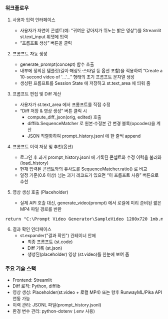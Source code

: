 ### 워크플로우
1. 사용자 입력 인터페이스
    * 사용자가 자연어 콘셉트(예: “귀여운 강아지가 뛰노는 밝은 영상”)를 Streamlit st.text_input 위젯에 입력
    * “프롬프트 생성” 버튼을 클릭

2. 프롬프트 자동 생성
    * generate_prompt(concept) 함수 호출
    * 내부에 정의된 템플릿(길이·해상도·스타일 등 옵션 포함)을 적용하여 “Create a 10-second video of '…'…” 형태의 초기 프롬프트 문자열 생성
    * 생성된 프롬프트를 Session State 에 저장하고 st.text_area 에 띄워 줌

3. 프롬프트 편집 및 Diff 계산
    * 사용자가 st.text_area 에서 프롬프트를 직접 수정
    * “Diff 저장 & 영상 생성” 버튼 클릭 시
      * compute_diff_json(orig, edited) 호출
      * difflib.SequenceMatcher 로 원본·수정본 간 변경 블록(opcodes)을 계산
      * JSON 직렬화하여 prompt_history.jsonl 에 한 줄씩 append

4. 프롬프트 이력 저장 및 추천(옵션)
    * 로그인 후 과거 prompt_history.jsonl 에 기록된 콘셉트와 수정 이력을 불러와(load_history)
    * 현재 입력된 콘셉트와의 유사도를 SequenceMatcher.ratio() 로 비교
    * 일정 기준(0.6 이상) 넘는 과거 레코드가 있으면 “이 프롬프트 사용” 버튼으로 추천

5. 영상 생성 호출 (Placeholder)
    * 실제 API 호출 대신, generate_video(prompt) 에서 로컬에 미리 준비된 짧은 MP4 파일 경로를 반환
<pre>
return "C:\Prompt Video Generator\SampleVideo_1280x720_1mb.mp4"
</pre>

6. 결과 확인 인터페이스
    * st.expander("결과 확인") 컨테이너 안에
      * 최종 프롬프트 (st.code)
      * Diff 기록 (st.json)
      * 생성된(placeholder) 영상 (st.video)를 한눈에 보여 줌

### 주요 기술 스택
* Frontend: Streamlit
* Diff 로직: Python, difflib
* 영상 생성: Placeholder(st.video + 로컬 MP4) 또는 향후 RunwayML/Pika API 연동 가능
* 이력 관리: JSONL 파일(prompt_history.jsonl)
* 환경 변수 관리: python-dotenv (.env 사용)
